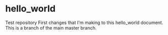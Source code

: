 # hello_world
Test repository
First changes that I'm making to this hello_world document. This is a branch of the main master branch.
